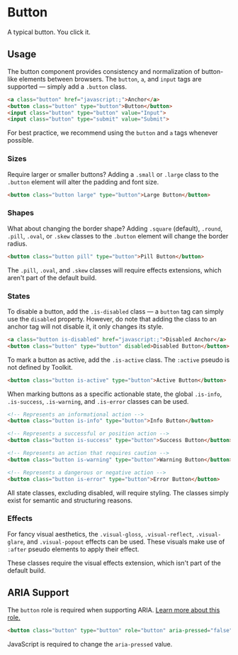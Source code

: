 # Button #

A typical button. You click it.

## Usage ##

The button component provides consistency and normalization of button-like elements between browsers.
The `button`, `a`, and `input` tags are supported &mdash; simply add a `.button` class.

```html
<a class="button" href="javascript:;">Anchor</a>
<button class="button" type="button">Button</button>
<input class="button" type="button" value="Input">
<input class="button" type="submit" value="Submit">
```

For best practice, we recommend using the `button` and `a` tags whenever possible.

### Sizes ###

Require larger or smaller buttons? Adding a `.small` or `.large` class to the `.button` element
will alter the padding and font size.

```html
<button class="button large" type="button">Large Button</button>
```

### Shapes ###

What about changing the border shape? Adding `.square` (default), `.round`, `.pill`, `.oval`,
or `.skew` classes to the `.button` element will change the border radius.

```html
<button class="button pill" type="button">Pill Button</button>
```

<div class="notice is-warning">
    The <code>.pill</code>, <code>.oval</code>, and <code>.skew</code> classes will require
    effects extensions, which aren't part of the default build.
</div>

### States ###

To disable a button, add the `.is-disabled` class &mdash; a `button` tag can simply use the `disabled` property.
However, do note that adding the class to an anchor tag will not disable it, it only changes its style.

```html
<a class="button is-disabled" href="javascript:;">Disabled Anchor</a>
<button class="button" type="button" disabled>Disabled Button</button>
```

To mark a button as active, add the `.is-active` class. The `:active` pseudo is not defined by Toolkit.

```html
<button class="button is-active" type="button">Active Button</button>
```

When marking buttons as a specific actionable state, the global `.is-info`, `.is-success`, `.is-warning`,
and `.is-error` classes can be used.

```html
<!-- Represents an informational action -->
<button class="button is-info" type="button">Info Button</button>

<!-- Represents a successful or position action -->
<button class="button is-success" type="button">Success Button</button>

<!-- Represents an action that requires caution -->
<button class="button is-warning" type="button">Warning Button</button>

<!-- Represents a dangerous or negative action -->
<button class="button is-error" type="button">Error Button</button>
```

<div class="notice is-warning">
    All state classes, excluding disabled, will require styling.
    The classes simply exist for semantic and structuring reasons.
</div>

### Effects ###

For fancy visual aesthetics, the `.visual-gloss`, `.visual-reflect`, `.visual-glare`, and `.visual-popout`
effects can be used. These visuals make use of `:after` pseudo elements to apply their effect.

<div class="notice is-warning">
    These classes require the visual effects extension, which isn't part of the default build.
</div>

## ARIA Support ##

The `button` role is required when supporting ARIA.
[Learn more about this role.](https://developer.mozilla.org/en-US/docs/Web/Accessibility/ARIA/ARIA_Techniques/Using_the_button_role)

```html
<button class="button" type="button" role="button" aria-pressed="false">Button</button>
```

JavaScript is required to change the `aria-pressed` value.
